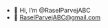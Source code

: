 - 👋 Hi, I’m @RaselParvejABC
- 👀 RaselParvejABC@gmail.com

<!---
RaselParvejABC/RaselParvejABC is a ✨ special ✨ repository because its `README.md` (this file) appears on your GitHub profile.
You can click the Preview link to take a look at your changes.
--->
